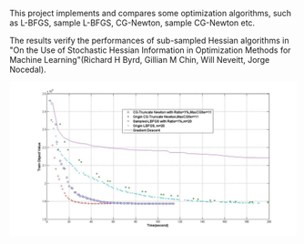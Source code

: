   This project implements and compares some optimization algorithms, such as L-BFGS, sample L-BFGS, CG-Newton, sample CG-Newton etc.

 The results verify the performances of sub-sampled Hessian algorithms in "On the Use of Stochastic Hessian Information in Optimization
Methods for Machine Learning"(Richard H Byrd,  Gillian M Chin,  Will Neveitt, Jorge Nocedal). 

 ![image](https://github.com/bluekingsong/optimization-toolbox/blob/master/algorithms_comparison.jpg)
